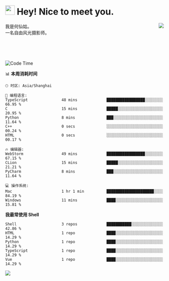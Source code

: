 <h1><img src="https://emojis.slackmojis.com/emojis/images/1531849430/4246/blob-sunglasses.gif?1531849430" width="30"/> Hey! Nice to meet you.</h1>
<a href="#">
<img align="right" src="https://github-readme-stats.vercel.app/api?username=hexgu&show_icons=true&hide_border=true&icon_color=586069&title_color=a0a9af">
</a>
我是何仙姑。<br>
一名自由风光摄影师。<br>

<br><br><br>




<!--START_SECTION:waka-->
![Code Time](http://img.shields.io/badge/Code%20Time-29%20hrs-blue)

📊 **本周消耗时间** 

```text
🕑︎ 时区: Asia/Shanghai

💬 编程语言: 
TypeScript               48 mins             █████████████████░░░░░░░░   66.95 % 
C                        15 mins             █████░░░░░░░░░░░░░░░░░░░░   20.95 % 
Python                   8 mins              ███░░░░░░░░░░░░░░░░░░░░░░   11.64 % 
C++                      0 secs              ░░░░░░░░░░░░░░░░░░░░░░░░░   00.24 % 
HTML                     0 secs              ░░░░░░░░░░░░░░░░░░░░░░░░░   00.17 % 

🔥 编辑器: 
WebStorm                 49 mins             █████████████████░░░░░░░░   67.15 % 
CLion                    15 mins             █████░░░░░░░░░░░░░░░░░░░░   21.21 % 
PyCharm                  8 mins              ███░░░░░░░░░░░░░░░░░░░░░░   11.64 % 

💻 操作系统: 
Mac                      1 hr 1 min          █████████████████████░░░░   84.19 % 
Windows                  11 mins             ████░░░░░░░░░░░░░░░░░░░░░   15.81 % 
```

**我最常使用 Shell** 

```text
Shell                    3 repos             ███████████░░░░░░░░░░░░░░   42.86 % 
HTML                     1 repo              ████░░░░░░░░░░░░░░░░░░░░░   14.29 % 
Python                   1 repo              ████░░░░░░░░░░░░░░░░░░░░░   14.29 % 
TypeScript               1 repo              ████░░░░░░░░░░░░░░░░░░░░░   14.29 % 
Vue                      1 repo              ████░░░░░░░░░░░░░░░░░░░░░   14.29 % 
```




<!--END_SECTION:waka-->


![](https://komarev.com/ghpvc/?username=hexgu)
